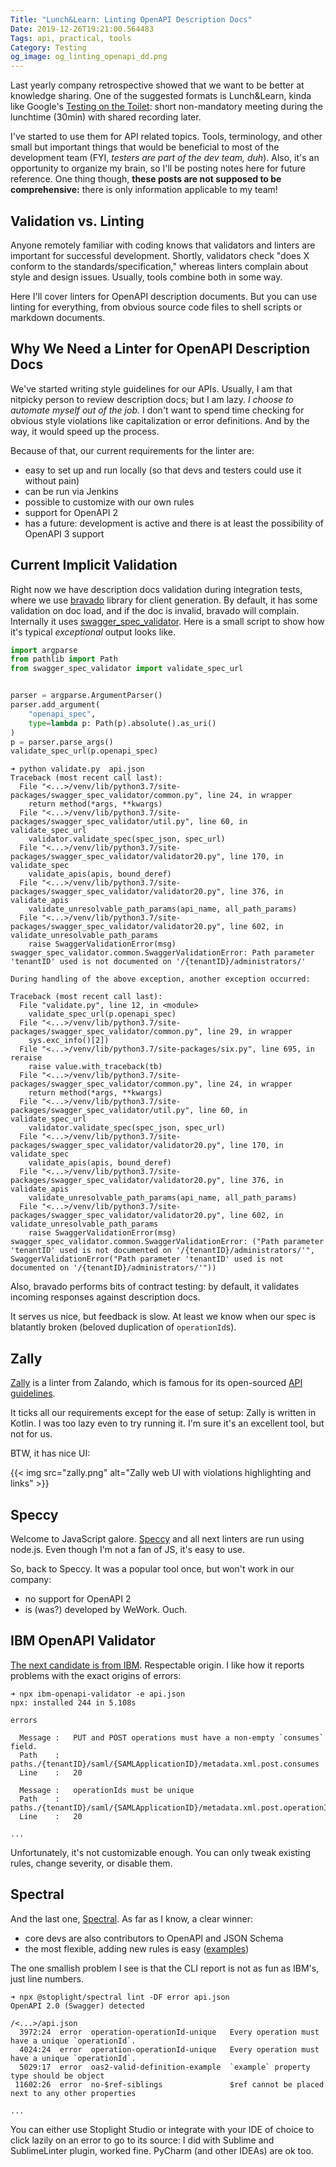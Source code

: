 ```yaml
---
Title: "Lunch&Learn: Linting OpenAPI Description Docs"
Date: 2019-12-26T19:21:00.564483
Tags: api, practical, tools
Category: Testing
og_image: og_linting_openapi_dd.png
---
```


Last yearly company retrospective showed that we want to be better at knowledge sharing. One of the suggested formats is Lunch&Learn, kinda like Google's [Testing on the Toilet](https://testing.googleblog.com/2007/01/introducing-testing-on-toilet.html): short non-mandatory meeting during the lunchtime (30min) with shared recording later.

I've started to use them for API related topics. Tools, terminology, and other small but important things that would be beneficial to most of the development team (FYI, _testers are part of the dev team, duh_). Also, it's an opportunity to organize my brain, so I'll be posting notes here for future reference. One thing though, **these posts are not supposed to be comprehensive:** there is only information applicable to my team!


## Validation vs. Linting
Anyone remotely familiar with coding knows that validators and linters are important for successful development. Shortly, validators check "does X conform to the standards/specification," whereas linters complain about style and design issues. Usually, tools combine both in some way.

Here I'll cover linters for OpenAPI description documents. But you can use linting for everything, from obvious source code files to shell scripts or markdown documents.


## Why We Need a Linter for OpenAPI Description Docs

We've started writing style guidelines for our APIs. Usually, I am that nitpicky person to review description docs; but I am lazy. _I choose to automate myself out of the job._ I don't want to spend time checking for obvious style violations like capitalization or error definitions. And by the way, it would speed up the process.

Because of that, our current requirements for the linter are:

* easy to set up and run locally (so that devs and testers could use it without pain)
* can be run via Jenkins
* possible to customize with our own rules
* support for OpenAPI 2
* has a future: development is active and there is at least the possibility of OpenAPI 3 support



## Current Implicit Validation

Right now we have description docs validation during integration tests, where we use [bravado](https://github.com/Yelp/bravado) library for client generation. By default, it has some validation on doc load, and if the doc is invalid, bravado will complain. Internally it uses [swagger_spec_validator](https://github.com/Yelp/swagger_spec_validator). Here is a small script to show how it's typical _exceptional_ output looks like.

```python
import argparse
from pathlib import Path
from swagger_spec_validator import validate_spec_url


parser = argparse.ArgumentParser()
parser.add_argument(
    "openapi_spec",
    type=lambda p: Path(p).absolute().as_uri()
)
p = parser.parse_args()
validate_spec_url(p.openapi_spec)
```

```text
➜ python validate.py  api.json
Traceback (most recent call last):
  File "<...>/venv/lib/python3.7/site-packages/swagger_spec_validator/common.py", line 24, in wrapper
    return method(*args, **kwargs)
  File "<...>/venv/lib/python3.7/site-packages/swagger_spec_validator/util.py", line 60, in validate_spec_url
    validator.validate_spec(spec_json, spec_url)
  File "<...>/venv/lib/python3.7/site-packages/swagger_spec_validator/validator20.py", line 170, in validate_spec
    validate_apis(apis, bound_deref)
  File "<...>/venv/lib/python3.7/site-packages/swagger_spec_validator/validator20.py", line 376, in validate_apis
    validate_unresolvable_path_params(api_name, all_path_params)
  File "<...>/venv/lib/python3.7/site-packages/swagger_spec_validator/validator20.py", line 602, in validate_unresolvable_path_params
    raise SwaggerValidationError(msg)
swagger_spec_validator.common.SwaggerValidationError: Path parameter 'tenantID' used is not documented on '/{tenantID}/administrators/'

During handling of the above exception, another exception occurred:

Traceback (most recent call last):
  File "validate.py", line 12, in <module>
    validate_spec_url(p.openapi_spec)
  File "<...>/venv/lib/python3.7/site-packages/swagger_spec_validator/common.py", line 29, in wrapper
    sys.exc_info()[2])
  File "<...>/venv/lib/python3.7/site-packages/six.py", line 695, in reraise
    raise value.with_traceback(tb)
  File "<...>/venv/lib/python3.7/site-packages/swagger_spec_validator/common.py", line 24, in wrapper
    return method(*args, **kwargs)
  File "<...>/venv/lib/python3.7/site-packages/swagger_spec_validator/util.py", line 60, in validate_spec_url
    validator.validate_spec(spec_json, spec_url)
  File "<...>/venv/lib/python3.7/site-packages/swagger_spec_validator/validator20.py", line 170, in validate_spec
    validate_apis(apis, bound_deref)
  File "<...>/venv/lib/python3.7/site-packages/swagger_spec_validator/validator20.py", line 376, in validate_apis
    validate_unresolvable_path_params(api_name, all_path_params)
  File "<...>/venv/lib/python3.7/site-packages/swagger_spec_validator/validator20.py", line 602, in validate_unresolvable_path_params
    raise SwaggerValidationError(msg)
swagger_spec_validator.common.SwaggerValidationError: ("Path parameter 'tenantID' used is not documented on '/{tenantID}/administrators/'", SwaggerValidationError("Path parameter 'tenantID' used is not documented on '/{tenantID}/administrators/'"))
```

Also, bravado performs bits of contract testing: by default, it validates incoming responses against description docs.

It serves us nice, but feedback is slow. At least we know when our spec is blatantly broken (beloved duplication of `operationId`s).


## Zally
[Zally](https://github.com/zalando/zally) is a linter from Zalando, which is famous for its open-sourced [API guidelines](https://opensource.zalando.com/restful-api-guidelines/).

It ticks all our requirements except for the ease of setup: Zally is written in Kotlin. I was too lazy even to try running it. I'm sure it's an excellent tool, but not for us.

BTW, it has nice UI:

{{< img src="zally.png" alt="Zally web UI with violations highlighting and links" >}}


## Speccy
Welcome to JavaScript galore. [Speccy](https://github.com/wework/speccy) and all next linters are run using node.js. Even though I'm not a fan of JS, it's easy to use.

So, back to Speccy. It was a popular tool once, but won't work in our company:

* no support for OpenAPI 2
* is (was?) developed by WeWork. Ouch.

## IBM OpenAPI Validator
[The next candidate is from IBM](https://github.com/IBM/openapi-validator). Respectable origin.  I like how it reports problems with the exact origins of errors:

```text
➜ npx ibm-openapi-validator -e api.json
npx: installed 244 in 5.108s

errors

  Message :   PUT and POST operations must have a non-empty `consumes` field.
  Path    :   paths./{tenantID}/saml/{SAMLApplicationID}/metadata.xml.post.consumes
  Line    :   20

  Message :   operationIds must be unique
  Path    :   paths./{tenantID}/saml/{SAMLApplicationID}/metadata.xml.post.operationId
  Line    :   20

...
```

Unfortunately, it's not customizable enough. You can only tweak existing rules, change severity, or disable them.


## Spectral
And the last one, [Spectral](https://stoplight.io/p/docs/gh/stoplightio/spectral). As far as I know, a clear winner:

- core devs are also contributors to OpenAPI and JSON Schema
- the most flexible, adding new rules is easy ([examples](https://github.com/openapi-contrib/style-guides))


The one smallish problem I see is that the CLI report is not as fun as IBM's, just line numbers. 

```text
➜ npx @stoplight/spectral lint -DF error api.json
OpenAPI 2.0 (Swagger) detected

/<...>/api.json
  3972:24  error  operation-operationId-unique   Every operation must have a unique `operationId`.
  4024:24  error  operation-operationId-unique   Every operation must have a unique `operationId`.
  5029:17  error  oas2-valid-definition-example  `example` property type should be object
 11602:26  error  no-$ref-siblings               $ref cannot be placed next to any other properties

...
```

You can either use Stoplight Studio or integrate with your IDE of choice to click lazily on an error to go to its source: I did with Sublime and SublimeLinter plugin, worked fine. PyCharm (and other IDEAs) are ok too.




